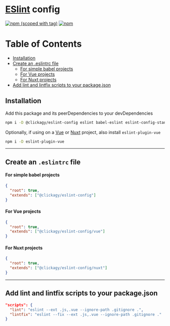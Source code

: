 # [ESlint](https://eslint.org/) config

[![npm (scoped with tag)](https://flat.badgen.net/npm/v/@clickagy/eslint-config)](https://npmjs.com/package/@clickagy/eslint-config)
[![npm](https://flat.badgen.net/npm/dt/@clickagy/eslint-config)](https://npmjs.com/package/@clickagy/eslint-config)

# Table of Contents
   * [Installation](#installation)
   * [Create an .eslintrc file](#create-an-eslintrc-file)
      * [For simple babel projects](#for-simple-babel-projects)
      * [For Vue projects](#for-vue-projects)
      * [For Nuxt projects](#for-nuxt-projects)
   * [Add lint and lintfix scripts to your package.json](#add-lint-and-lintfix-scripts-to-your-packagejson)

## Installation

Add this package and its peerDependencies to your devDependencies
```bash
npm i -D @clickagy/eslint-config eslint babel-eslint eslint-config-standard eslint-plugin-import eslint-plugin-node eslint-plugin-promise eslint-plugin-standard
```

Optionally, if using on a [Vue](https://vuejs.org/) or [Nuxt](https://nuxtjs.org/) project, also install `eslint-plugin-vue`
```bash
npm i -D eslint-plugin-vue
```

_______________________________

## Create an `.eslintrc` file
#### For simple babel projects
```json
{
  "root": true,
  "extends": ["@clickagy/eslint-config"]
}
```
#### For Vue projects
```json
{
  "root": true,
  "extends": ["@clickagy/eslint-config/vue"]
}
```
#### For Nuxt projects
```json
{
  "root": true,
  "extends": ["@clickagy/eslint-config/nuxt"]
}
```

_______________________________

## Add lint and lintfix scripts to your package.json
```json
"scripts": {
  "lint": "eslint --ext .js,.vue --ignore-path .gitignore .",
  "lintfix": "eslint --fix --ext .js,.vue --ignore-path .gitignore ."
}
```
